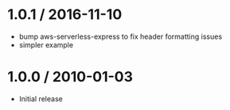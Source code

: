 
1.0.1 / 2016-11-10
==================

  * bump aws-serverless-express to fix header formatting issues
  * simpler example

1.0.0 / 2010-01-03
==================

  * Initial release
